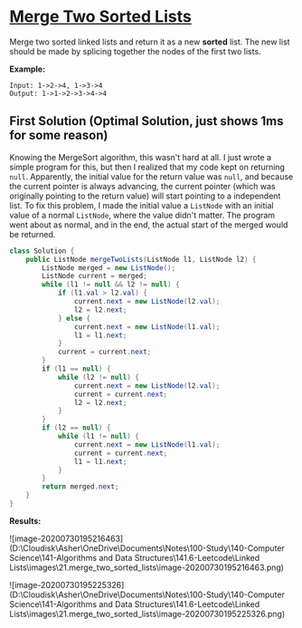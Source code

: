 # [Merge Two Sorted Lists](https://leetcode.com/explore/learn/card/linked-list/213/conclusion/1227/)

Merge two sorted linked lists and return it as a new **sorted** list. The new list should be made by splicing together the nodes of the first two lists.

**Example:**

```
Input: 1->2->4, 1->3->4
Output: 1->1->2->3->4->4
```

## First Solution (Optimal Solution, just shows 1ms for some reason)

Knowing the MergeSort algorithm, this wasn't hard at all. I just wrote a simple program for this, but then I realized that my code kept on returning `null`. Apparently, the initial value for the return value was `null`, and because the current pointer is always advancing, the current pointer (which was originally pointing to the return value) will start pointing to a independent list. To fix this problem, I made the initial value a `ListNode` with an initial value of a normal `ListNode`, where the value didn't matter. The program went about as normal, and in the end, the actual start of the merged would be returned.

```java
class Solution {
    public ListNode mergeTwoLists(ListNode l1, ListNode l2) {
        ListNode merged = new ListNode();
        ListNode current = merged;
        while (l1 != null && l2 != null) {
            if (l1.val > l2.val) {
                current.next = new ListNode(l2.val);
                l2 = l2.next;
            } else {
                current.next = new ListNode(l1.val);
                l1 = l1.next;
            }
            current = current.next;
        }
        if (l1 == null) {
            while (l2 != null) {
                current.next = new ListNode(l2.val);
                current = current.next;
                l2 = l2.next;
            }
        }
        if (l2 == null) {
            while (l1 != null) {
                current.next = new ListNode(l1.val);
                current = current.next;
                l1 = l1.next;
            }
        }
        return merged.next;
    }
}
```

**Results:**

![image-20200730195216463](D:\Cloudisk\Asher\OneDrive\Documents\Notes\100-Study\140-Computer Science\141-Algorithms and Data Structures\141.6-Leetcode\Linked Lists\images\21.merge_two_sorted_lists\image-20200730195216463.png)

![image-20200730195225326](D:\Cloudisk\Asher\OneDrive\Documents\Notes\100-Study\140-Computer Science\141-Algorithms and Data Structures\141.6-Leetcode\Linked Lists\images\21.merge_two_sorted_lists\image-20200730195225326.png)

